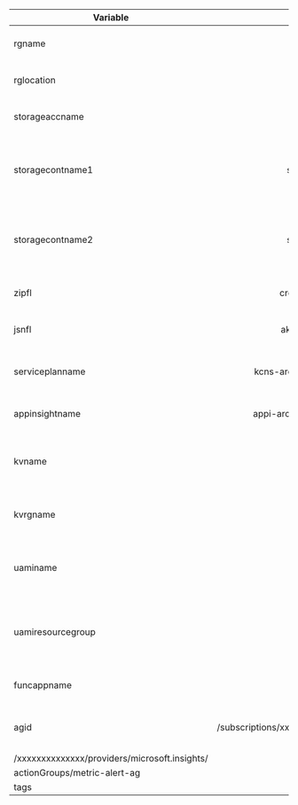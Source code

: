 | Variable      | Default Value          | Comments                   |
| ------------- |:----------------------:|:---------------------------|
| rgname | hci-demo | Name of Resource Group |
| rglocation | East US | Location of Resource Group |
| storageaccname | kcnsrarcsa | Name of Storage Account |
| storagecontname1 | sakcnsmonpoc016 | Name of Storage Container for storing python zip package |
| storagecontname2 | sakcnsmonpoc017 | Name of Storage Container for storing input json file |
| zipfl | createaksalertrules.zip | Name of python zip package |
| jsnfl | aksfuncattributes.json | Name of input json file |
| serviceplanname | kcns-arc-mmappsp-vmalert-001 | Name of app service plan |
| appinsightname | appi-arc-kcns-basemm-dev-001 | Name of app insight plan |
| kvname | kcnsarckv | Name of keyvault where secrets are stored |
| kvrgname | hci-demo | Name of Keyvault resource group |
| uaminame | uaminame | Name of User assigned managed identity |
| uamiresourcegroup | hci-demo | Resource group of User assigned managed identity |
| funcappname | kcns-arc-fapp | Name of Function App |
| agid | /subscriptions/xxxxxxxxxxxxxxxxxx/resourceGroups  | ID of metric alert action group |
|        /xxxxxxxxxxxxxx/providers/microsoft.insights/                                       |
|        actionGroups/metric-alert-ag                                                        |        
| tags | {} | Tag values |
